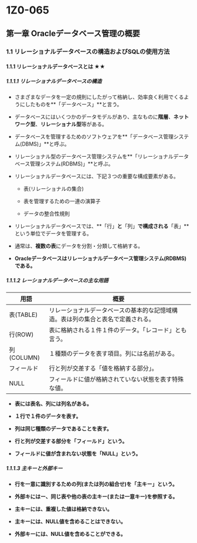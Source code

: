 # 1Z0-065
## 第一章 Oracleデータベース管理の概要
### 1.1 リレーショナルデータベースの構造およびSQLの使用方法
#### 1.1.1 リレーショナルデータベースとは ★★
##### 1.1.1.1 リレーショナルデータベースの構造

+ さまざまなデータを一定の規則にしたがって格納し、効率良く利用でくるようにしたものを**「データベース」**と言う。

+ データベースにはいくつかのデータモデルがあり、主なものに**階層**、**ネットワーク型**、**リレーショナル型**等がある。

+ データベースを管理するためのソフトウェアを**「データベース管理システム(DBMS)」**と呼ぶ。

+ リレーショナル型のデータベース管理システムを**「リレーショナルデータベース管理システム(RDBMS)」**と呼ぶ。

+ リレーショナルデータベースには、下記３つの重要な構成要素がある。
    + 表(リレーショナルの集合)

    + 表を管理するための一連の演算子

    + データの整合性規則

+ リレーショナルデータベースでは、**「行」**と**「列」**で構成される**「表」**という単位でデータを管理する。

+ 通常は、**複数の表**にデータを分割・分類して格納する。

+ **Oracleデータベースはリレーショナルデータベース管理システム(RDBMS)である。**

##### 1.1.1.2 レーショナルデータベースの主な用語

|用語 |概要 |
|---- |--- |
|表(TABLE) |リレーショナルデータベースの基本的な記憶域構造。表は列の集合と表名で定義される。 |
|行(ROW) |表に格納される１件１件のデータ。「レコード」とも言う。 |
|列(COLUMN) |１種類のデータを表す項目。列には名前がある。 |
|フィールド |行と列が交差する「値を格納する部分」。 |
|NULL |フィールドに値が格納されていない状態を表す特殊な値。 |

+ **表には表名、列には列名がある。**

+ **１行で１件のデータを表す。**

+ **列は同じ種類のデータであることを表す。**

+ **行と列が交差する部分を「フィールド」という。**

+ **フィールドに値が含まれない状態を「NULL」という。**

##### 1.1.1.3 主キーと外部キー
+ **行を一意に識別するための列(または列の組合せ)を「主キー」という。**

+ **外部キにはー、同じ表や他の表の主キー(または一意キー)を参照する。**

+ **主キーには、重複した値は格納できない。**

+ **主キーには、NULL値を含めることはできない。**

+ **外部キーには、NULL値を含めることができる。**
